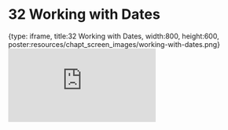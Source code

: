 # 32 Working with Dates
 
{type: iframe, title:32 Working with Dates, width:800, height:600, poster:resources/chapt_screen_images/working-with-dates.png}
![](https://datatrail-jhu.github.io/DataTrail/no_toc/working-with-dates.html)
 

 
